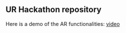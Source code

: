 ## UR Hackathon repository

Here is a demo of the AR functionalities: [video](https://share.icloud.com/photos/0t2aOiHneteuShxW62ohrbTWg)
